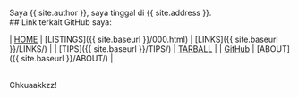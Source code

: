 ---
---

<br>
Saya {{ site.author }}, saya tinggal di {{ site.address }}.


<br>
## Link terkait GitHub saya:

| [HOME](https://ferdinandamos.github.io/os212/) | [LISTINGS]({{ site.baseurl }}/000.html) | [LINKS]({{ site.baseurl }}/LINKS/) |
| [TIPS]({{ site.baseurl }}/TIPS/) | [TARBALL](https://os.vlsm.org/Log/ferdinandamos.tar.bz2.txt) |
| [GitHub](https://github.com/ferdinandamos/) | [ABOUT]({{ site.baseurl }}/ABOUT/)	|

<br>
Chkuaakkzz!

